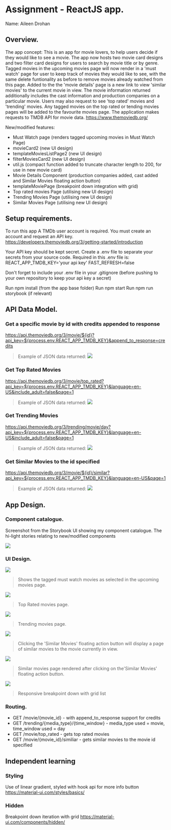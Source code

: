 # Assignment - ReactJS app.

Name: Aileen Drohan

## Overview.
The app concept: This is an app for movie lovers, to help users decide if they would like to see a movie. 
The app now hosts two movie card designs and two filter card designs for users to search by movie title or by genre. Tagged movies in the upcoming movies page will now render in a 'must watch' page for user to keep track of movies they would like to see, with the same delete funtionality as before to remove movies already watched from this page. Added to the the 'movie details' page is a new link to view 'similar movies' to the current movie in view. The movie information returned additionally includes the cast information and production companies on a particular movie. Users may also request to see 'top rated' movies and 'trending' movies. Any tagged movies on the top rated or tending movies pages will be added to the favourite movies page. 
The application makes requests to TMDB API for movie data.
https://www.themoviedb.org/



 New/modified features:
 
 + Must Watch page (renders tagged upcoming movies in Must Watch Page)
 + movieCard2 (new UI design)
 + templateMoviesListPage2 (new UI design)
 + filterMoviesCard2 (new UI design)
 + util.js (compact function added to truncate character length to 200, for use in new movie card)
 + Movie Details Component (production companies added, cast added and Similar Movies floating action button)
 + templateMoviePage (breakpoint down integration with grid)
 + Top rated movies Page (utilising new UI design)
 + Trending Movies Page (utilising new UI design)
 + Similar Movies Page (utilising new UI design) 

## Setup requirements.

To run this app A TMDb user account is required. You must create an account and request an API key. 
https://developers.themoviedb.org/3/getting-started/introduction

Your API key should be kept secret.
Create a .env file to separate your secrets from your source code. Required in this .env file is:
REACT_APP_TMDB_KEY='your api key'
FAST_REFRESH=false

Don't forget to include your .env file in your .gitignore (before pushing to your own repository to keep your api key a secret)

Run npm install (from the app base folder)
Run npm start
Run npm run storybook (if relevant)

## API Data Model.
### Get a specific movie by id with credits appended to response
https://api.themoviedb.org/3/movie/${id}?api_key=${process.env.REACT_APP_TMDB_KEY}&append_to_response=credits
>Example of JSON data returned:
![][append]

### Get Top Rated Movies
https://api.themoviedb.org/3/movie/top_rated?api_key=${process.env.REACT_APP_TMDB_KEY}&language=en-US&include_adult=false&page=1
>Example of JSON data returned:
![][toprated]

### Get Trending Movies
https://api.themoviedb.org/3/trending/movie/day?api_key=${process.env.REACT_APP_TMDB_KEY}&language=en-US&include_adult=false&page=1
>Example of JSON data returned:
![][trending]

### Get Similar Movies to the id specified
https://api.themoviedb.org/3/movie/${id}/similar?api_key=${process.env.REACT_APP_TMDB_KEY}&language=en-US&page=1
>Example of JSON data returned:
![][similar]

## App Design.

### Component catalogue.

Screenshot from the Storybook UI showing my component catalogue. The hi-light stories relating to new/modified components

![][mystories]

### UI Design.

![][mustwatch]
>Shows the tagged must watch movies as selected in the upcoming movies page.

![][topratedmovies]
>Top Rated movies page.

![][trendingmovies]
>Trending movies page.

![][similarfab]
> Clicking the 'Similar Movies' floating action button will display a page of similar movies to the movie currently in view.

![][similarmovies]
>Similar movies page rendered after clicking on the'Similar Movies' floating action button.

![][responsive]
>Responsive breakpoint down with grid list


### Routing.

+ GET /movie/{movie_id}   - with append_to_response support for credits
+ GET /trending/{media_type}/{time_window}  - media_type used = movie, time_window used = day
+ GET /movie/top_rated - gets top rated movies
+ GET /movie/{movie_id}/similiar - gets similar movies to the movie id specified


## Independent learning

### Styling
Use of linear gradient, styled with hook api for more info button
https://material-ui.com/styles/basics/

### Hidden
Breakpoint down iteration with grid
https://material-ui.com/components/hidden/


[model]: ./data.jpg
[view]: ./view.png
[stories]: ./storybook.png
[append]: ./AppendToResponse.jpg
[trending]: ./TrendingEndpoint.png
[toprated]: ./TopRatedEndpoint.png
[similar]: ./similarMoviesEndpoint.png
[mustwatch]: ./MustWatchMovies.png
[topratedmovies]: ./TopRatedMovies.png
[trendingmovies]: ./TrendingMovies.png
[similarmovies]: ./SimilarMoviesPage.png
[similarfab]: ./SimilarFab.png
[responsive]: ./responsivebreakpoint.jpg
[mystories]: ./mystories.png
